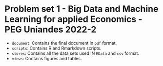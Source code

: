 # Problem set 1 - Big Data and Machine Learning for applied Economics - PEG Uniandes 2022-2

- `document`: Contains the final document in `pdf` format. 
- `scripts`: Contains R and Rmarkdown scripts.
- `stores`: Contains all the data sets used IN `RData` and `csv` format.
- `views`: Contains figures and tables.

